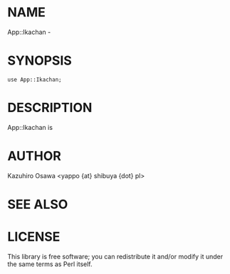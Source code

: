 # NAME

App::Ikachan -

# SYNOPSIS

    use App::Ikachan;

# DESCRIPTION

App::Ikachan is

# AUTHOR

Kazuhiro Osawa <yappo {at} shibuya {dot} pl>

# SEE ALSO

# LICENSE

This library is free software; you can redistribute it and/or modify
it under the same terms as Perl itself.